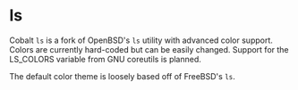 # ls
Cobalt `ls` is a fork of OpenBSD's `ls` utility with advanced color support. Colors are currently hard-coded but can be easily changed. Support for the LS\_COLORS variable from GNU coreutils is planned.

The default color theme is loosely based off of FreeBSD's `ls`.
